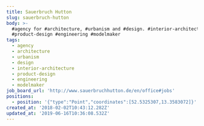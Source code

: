 ```yaml
---
title: Sauerbruch Hutton
slug: sauerbruch-hutton
body: >-
  #agency for #architecture, #urbanism and #design. #interior-architecture
  #product-design #engineering #modelmaker
tags:
  - agency
  - architecture
  - urbanism
  - design
  - interior-architecture
  - product-design
  - engineering
  - modelmaker
job_board_url: 'http://www.sauerbruchhutton.de/en/office#jobs'
positions:
  - position: '{"type":"Point","coordinates":[52.5325307,13.3583072]}'
created_at: '2018-02-02T10:43:12.282Z'
updated_at: '2019-06-16T10:36:08.532Z'
---
```


